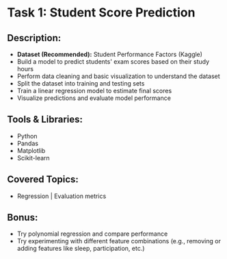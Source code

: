 # Task 1: Student Score Prediction

## Description:
- **Dataset (Recommended):** Student Performance Factors (Kaggle)
- Build a model to predict students' exam scores based on their study hours
- Perform data cleaning and basic visualization to understand the dataset
- Split the dataset into training and testing sets
- Train a linear regression model to estimate final scores
- Visualize predictions and evaluate model performance

## Tools & Libraries:
- Python
- Pandas
- Matplotlib
- Scikit-learn

## Covered Topics:
- Regression | Evaluation metrics

## Bonus:
- Try polynomial regression and compare performance
- Try experimenting with different feature combinations (e.g., removing or adding features like sleep, participation, etc.)
